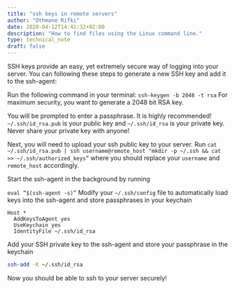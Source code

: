 ```yaml
---
title: "ssh keys in remote servers"
author: "Othmane Rifki"
date: 2020-04-12T14:41:32+02:00
description: "How to find files using the Linux command line."
type: technical_note
draft: false
---
```


SSH keys provide an easy, yet extremely secure way of logging into your server. You can following these steps to generate a new SSH key and add it to the ssh-agent:

Run the following command in your terminal: `ssh-keygen -b 2048 -t rsa` For maximum security, you want to generate a 2048 bit RSA key.

You will be prompted to enter a passphrase. It is highly recommended! `~/.ssh/id_rsa.pub` is your public key and `~/.ssh/id_rsa` is your private key. Never share your private key with anyone! 

Next, you will need to upload your ssh public key to your server. Run `cat ~/.ssh/id_rsa.pub | ssh username@remote_host "mkdir -p ~/.ssh && cat >> ~/.ssh/authorized_keys”` where you should replace your `username` and `remote_host` accordingly.

Start the ssh-agent in the background by running 


`eval “$(ssh-agent -s)”`
Modify your `~/.ssh/config` file to automatically load keys into the ssh-agent and store passphrases in your keychain

```
Host *
  AddKeysToAgent yes
  UseKeychain yes
  IdentityFile ~/.ssh/id_rsa
```

Add your SSH private key to the ssh-agent and store your passphrase in the keychain

``` bash 
ssh-add -K ~/.ssh/id_rsa
```

Now you should be able to ssh to your server securely! 